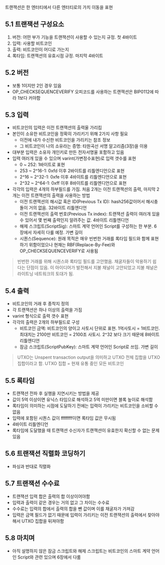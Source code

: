 트랜잭션은 한 엔터티에서 다른 엔터티로의 가치 이동을 표현

## 5.1 트랜잭션 구성요소

1. 버전: 어떤 부가 기능을 트랜잭션이 사용할 수 있는지 규정. 첫 4바이트
2. 입력: 사용할 비트코인
3. 출력: 비트코인이 어디로 가는지
4. 록타임: 트랜잭션의 유효시점 규정. 마지막 4바이트

## 5.2 버전

- 보통 1이지만 2인 경우 있음
- OP_CHECKSEQUENCEVERIFY 오피코드를 사용하는 트랜잭션은 BIP0112에 따라 1보다 커야함

## 5.3 입력

- 비트코인의 입력은 이전 트랜잭션의 출력울 가리킴
- 본인이 소유한 비트코인을 정확히 가리키기 위해 2가지 사항 필요
  - 이전에 내가 수신한 비트코인을 가리키는 참조 정보
  - 그 비트코인이 나의 소유라는 증명: 타원곡선 서명 알고리즘(3장)을 이용
- 대부분 입력은 소유자 개인키로 만든 전자서명울 포함하고 있음
- 입력 여러개 있을 수 있으며 varint(가변정수표현)로 입력 갯수를 표현
  - 0 ~ 252: 1바이트로 표현
  - 253 ~ 2^16-1: 0xfd 이후 2바이트를 리틀엔디언으로 표현
  - 2^16 ~ 2^32-1: 0xfe 이후 4바이트를 리틀엔디언으로 표현
  - 2^32 ~ 2^64-1: 0xff 이후 8바이트를 리틀엔디언으로 표현
- 각각의 입력은 4개의 하부필드를 가짐. 처음 2개는 이전 트랜잭션의 출력, 마지막 2개는 이전 트랜잭션의 출력을 사용하는 방법
  - 이전 트랜잭션의 해시값 혹은 ID(Previous Tx ID): hash256값이어서 해시충돌이 거의 없음. 32바이트 리틀엔디언
  - 이전 트랜잭션의 출력 번호(Previous Tx index): 트랜잭션 출력이 여러개 있을 수 있어서 몇 번째 출력인지 알려주는 값. 4바이트 리틀엔디언
  - 해제 스크립트(ScriptSig): 스마트 계약 언어인 Script를 구성하는 한 부분. 6장에서 자세히 다룰 예정. 가변 길이
  - 시퀀스(Sequence): 원래 목적은 매우 빈번한 거래를 록타임 필드와 함께 표현하기 위함이었으나 현재는 RBF(Replace-By-Fee)와 OP_CHECKSEQUENCEVERIFY로 사용됨

> 빈번한 거래를 위해 시퀀스와 록타임 필드를 고안했음. 채굴자들이 악용하기 쉽다는 단점이 있음. 이 아이디어가 발전해서 지불 채널이 고안되었고 지불 채널은 라이트닝 네트워크의 토대가 됨.

## 5.4 출력

- 비트코인의 거래 후 종착지 정의
- 각 트랜잭션은 하나 이상의 출력을 가짐
- varint 형식으로 출력 갯수 표현
- 각각의 출력은 2개의 하부필드로 구성
  - 비트코인 금액: 비트코인의 양이고 사토시 단위로 표현. 1억사토시 = 1비트코인. 최대치는 2100만 비트코인 = 2100조 사토시. 2^32 보다 크기 때문에 8바이트 리틀엔디언
  - 잠금 스크립트(ScriptPubKey): 스마트 계약 언어인 Script로 쓰임. 가변 길이

> UTXO는 Unspent transaction output을 의미하고 UTXO 전체 집합을 UTXO 집합이라고 함. UTXO 집합 = 현재 유통 중인 모든 비트코인

## 5.5 록타임

- 트랜잭션 전파 후 실행을 지연시키는 방법을 제공
- 값이 5억 이상이면 유닉스 타임으로 해석하고 5억 미만이면 블록 높이로 해석함
- 록타임이 의미하는 시점에 도달하기 전에는 입력이 가리키는 비트코인을 소비할 수 없음
- 입력에 포함된 시퀀스 값이 ffffffff이면 록타임 값은 무시됨
- 4바이트 리틀엔디언
- 록타임에 도달했을 때 트랜잭션 수신자가 트랜잭션이 유효한지 확신할 수 없는 문제 있음

## 5.6 트랜잭션 직렬화 코딩하기

- 파싱과 반대로 직렬화

## 5.7 트랜잭션 수수료

- 트랜잭션 입력 합은 출력의 합 이상이어야함
- 입력과 출력이 같은 경우는 거의 없고 그 차이는 수수료
- 수수료는 입력의 합에서 출력의 합을 뺀 값이며 이를 채굴자가 가져감
- 입력은 금액 필드가 없기 때문에 입력이 가리키는 이전 트랜잭션의 출력에서 찾아야 해서 UTXO 집합을 뒤져야함

## 5.8 마치며

- 아직 설명하지 않은 잠금 스크립트와 해제 스크립트는 비트코인의 스마트 계약 언어인 Script와 관련 있으며 6장에서 다룸



